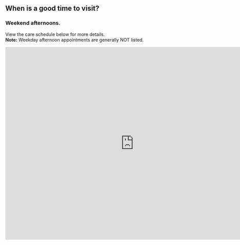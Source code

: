 ## When is a good time to visit?  
### Weekend afternoons.
View the care schedule below for more details.  
**Note:** Weekday afternoon appointments are generally NOT listed.

<iframe src="https://calendar.google.com/calendar/embed?showTitle=0&amp;showNav=0&amp;showCalendars=0&amp;height=600&amp;wkst=1&amp;bgcolor=%23FFFFFF&amp;src=g3an0vd8uul6c4sroir56qjq2s%40group.calendar.google.com&amp;color=%23691426&amp;ctz=America%2FNew_York" style="border-width:0" width="800" height="600" frameborder="0" scrolling="no"></iframe>
